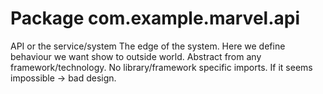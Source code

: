 # Package com.example.marvel.api
API or the service/system
The edge of the system. Here we define behaviour we want show to outside world.
Abstract from any framework/technology. No library/framework specific imports.
If it seems impossible -> bad design.
